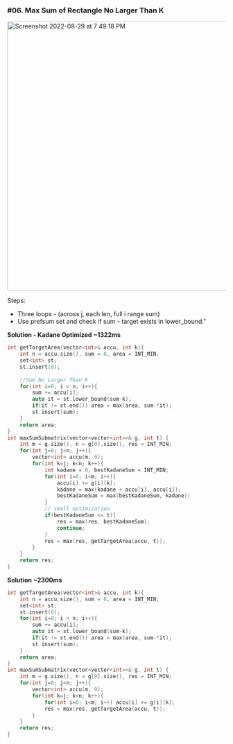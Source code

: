 ### #06. Max Sum of Rectangle No Larger Than K

<img width="621" alt="Screenshot 2022-08-29 at 7 49 18 PM" src="https://user-images.githubusercontent.com/27401142/187222990-36e53487-312b-4145-bf4a-f1fa49126982.png">

Steps:
* Three loops - (across j, each len, full i range sum)
* Use prefsum set and check if sum - target exists in lower_bound."

**Solution - Kadane Optimized ~1322ms**
```cpp
int getTargetArea(vector<int>& accu, int k){
    int n = accu.size(), sum = 0, area = INT_MIN;
    set<int> st;
    st.insert(0);
    
    //Sum No Larger Than K
    for(int i=0; i < n; i++){
        sum += accu[i];
        auto it = st.lower_bound(sum-k);
        if(it != st.end()) area = max(area, sum-*it);
        st.insert(sum);
    }
    return area;
}
int maxSumSubmatrix(vector<vector<int>>& g, int t) {
    int m = g.size(), n = g[0].size(), res = INT_MIN;
    for(int j=0; j<n; j++){
        vector<int> accu(m, 0);
        for(int k=j; k<n; k++){
            int kadane = 0, bestKadaneSum = INT_MIN;
            for(int i=0; i<m; i++){
                accu[i] += g[i][k];
                kadane = max(kadane + accu[i], accu[i]);
                bestKadaneSum = max(bestKadaneSum, kadane);
            }
            // small optimization
            if(bestKadaneSum <= t){
                res = max(res, bestKadaneSum);
                continue;
            }
            res = max(res, getTargetArea(accu, t));
        }
    }
    return res;
}
```

**Solution ~2300ms**
```cpp
int getTargetArea(vector<int>& accu, int k){
    int n = accu.size(), sum = 0, area = INT_MIN;
    set<int> st;
    st.insert(0);
    for(int i=0; i < n; i++){
        sum += accu[i];
        auto it = st.lower_bound(sum-k);
        if(it != st.end()) area = max(area, sum-*it);
        st.insert(sum);
    }
    return area;
}
int maxSumSubmatrix(vector<vector<int>>& g, int t) {
    int m = g.size(), n = g[0].size(), res = INT_MIN;
    for(int j=0; j<n; j++){
        vector<int> accu(m, 0);
        for(int k=j; k<n; k++){
            for(int i=0; i<m; i++) accu[i] += g[i][k];
            res = max(res, getTargetArea(accu, t));
        }
    }
    return res;
}
```
